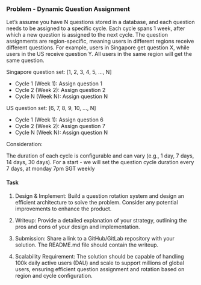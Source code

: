 ### Problem - Dynamic Question Assignment

Let’s assume you have N questions stored in a database, and each question needs to be assigned to a specific cycle. Each cycle spans 1 week, after which a new question is assigned to the next cycle. The question assignments are region-specific, meaning users in different regions receive different questions. For example, users in Singapore get question X, while users in the US receive question Y. All users in the same region will get the same question.

Singapore question set: [1, 2, 3, 4, 5, ..., N]

- Cycle 1 (Week 1): Assign question 1
- Cycle 2 (Week 2): Assign question 2
- Cycle N (Week N): Assign question N

US question set: [6, 7, 8, 9, 10, ..., N]

- Cycle 1 (Week 1): Assign question 6
- Cycle 2 (Week 2): Assign question 7
- Cycle N (Week N): Assign question N

Consideration:

The duration of each cycle is configurable and can vary (e.g., 1 day, 7 days, 14 days, 30 days).
For a start - we will set the question cycle duration every 7 days, at monday 7pm SGT weekly

#### Task

1. Design & Implement: Build a question rotation system and design an efficient architecture to solve the problem. Consider any potential improvements to enhance the product.

2. Writeup: Provide a detailed explanation of your strategy, outlining the pros and cons of your design and implementation.

3. Submission: Share a link to a GitHub/GitLab repository with your solution. The README.md file should contain the writeup.

4. Scalability Requirement: The solution should be capable of handling 100k daily active users (DAU) and scale to support millions of global users, ensuring efficient question assignment and rotation based on region and cycle configuration.
